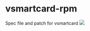 # vsmartcard-rpm
Spec file and patch for vsmartcard
<a href="https://copr.devel.redhat.com/coprs/ppalant/smartcard-ci/package/virtualsmartcard/"><img src="https://copr.devel.redhat.com/coprs/ppalant/smartcard-ci/package/virtualsmartcard/status_image/last_build.png" /></a>
